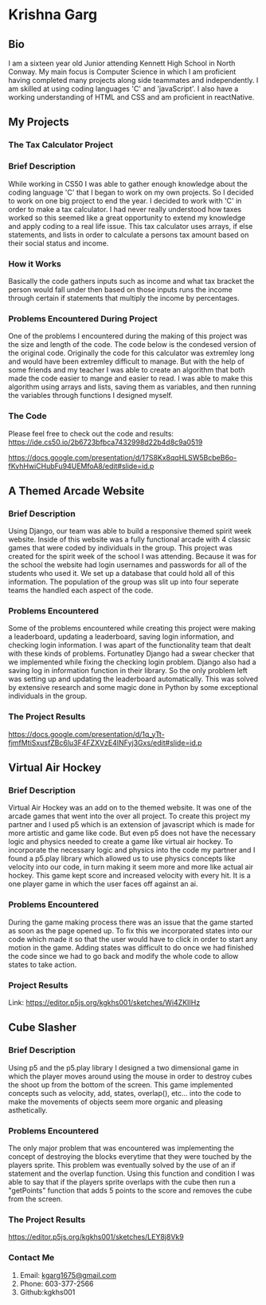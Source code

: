 # Krishna Garg
## Bio
I am a sixteen year old Junior attending Kennett High School in North Conway. My main focus is Computer Science in which I am proficient having completed many projects along side teammates and independently. I am skilled at using coding languages 'C' and 'javaScript'. I also have a working understanding of HTML and CSS and am proficient in reactNative. 

## My Projects 
### The Tax Calculator Project

### Brief Description
While working in CS50 I was able to gather enough knowledge about the coding language 'C' that I began to work on my own projects. So I decided to work on one big project to end the year.
I decided to work with 'C' in order to make a tax calculator. I had never really understood how taxes worked so this seemed like a great opportunity to extend my knowledge and apply coding
to a real life issue. This tax calculator uses arrays, if else statements, and lists in order to calculate a persons tax amount based on their social status and income. 

### How it Works
Basically the code gathers inputs such as income and what tax bracket the person would fall under then based on those inputs runs the income through certain if statements that multiply the income by percentages. 

### Problems Encountered During Project
One of the problems I encountered during the making of this project was the size and length of the code. The code below is the condesed version of the original code. Originally the code for this calculator was extremley long and would have been extremley difficult to manage. But with the help of some friends and my teacher I was able to create an algorithm that both made the code easier to mange and easier to read. I was able to make this algorithm using arrays and lists, saving them as variables, and then running the variables through functions I designed myself. 



### The Code 
Please feel free to check out the code and results:
https://ide.cs50.io/2b6723bfbca7432998d22b4d8c9a0519

https://docs.google.com/presentation/d/17S8Kx8qqHLSW5BcbeB6o-fKvhHwiCHubFu94UEMfoA8/edit#slide=id.p

## A Themed Arcade Website
### Brief Description
Using Django, our team was able to build a responsive themed spirit week website. Inside of this website was a fully functional arcade with 4 classic games that were coded by individuals in the group. This project was created for the spirit week of the school I was attending. Because it was for the school the website had login usernames and passwords for all of the students who used it. We set up a database that could hold all of this information. The population of the group was slit up into four seperate teams the handled each aspect of the code.

### Problems Encountered
Some of the problems encountered while creating this project were making a leaderboard, updating a leaderboard, saving login information, and checking login information. I was apart of the functionality team that dealt with these kinds of problems. Fortunatley Django had a swear checker that we implemented while fixing the checking login problem. Django also had a saving log in information function in their library. So the only problem left was setting up and updating the leaderboard automatically. This was solved by extensive research and some magic done in Python by some exceptional individuals in the group. 

### The Project Results
https://docs.google.com/presentation/d/1q_yTt-fjmfMtiSxusfZBc6lu3F4FZXVzE4INFyj3Gxs/edit#slide=id.p

## Virtual Air Hockey
### Brief Description
Virtual Air Hockey was an add on to the themed website. It was one of the arcade games that went into the over all project. To create this project my partner and I used p5 which is an extension of javascript which is made for more artistic and game like code. But even p5 does not have the necessary logic and physics needed to create a game like virtual air hockey. To incorporate the necessary logic and physics into the code my partner and I found a p5.play library which allowed us to use physics concepts like velocity into our code, in turn making it seem more and more like actual air hockey. This game kept score and increased velocity with every hit. It is a one player game in which the user faces off against an ai.

### Problems Encountered
During the game making process there was an issue that the game started as soon as the page opened up. To fix this we incorporated states into our code which made it so that the user would have to click in order to start any motion in the game. Adding states was difficult to do once we had finished the code since we had to go back and modify the whole code to allow states to take action. 

### Project Results
Link: https://editor.p5js.org/kgkhs001/sketches/Wi4ZKIIHz 

## Cube Slasher
### Brief Description
Using p5 and the p5.play library I designed a two dimensional game in which the player moves around using the mouse in order to destroy cubes the shoot up from the bottom of the screen. This game implemented concepts such as velocity, add, states, overlap(), etc... into the code to make the movements of objects seem more organic and pleasing asthetically. 
### Problems Encountered
The only major problem that was encountered was implementing the concept of destroying the blocks everytime that they were touched by the players sprite. This problem was eventually solved by the use of an if statement and the overlap function. Using this function and condition I was able to say that if the players sprite overlaps with the cube then run a "getPoints" function that adds 5 points to the score and removes the cube from the screen. 

### The Project Results
https://editor.p5js.org/kgkhs001/sketches/LEY8j8Vk9


### Contact Me
1. Email: kgarg1675@gmail.com
2. Phone: 603-377-2566
3. Github:kgkhs001



